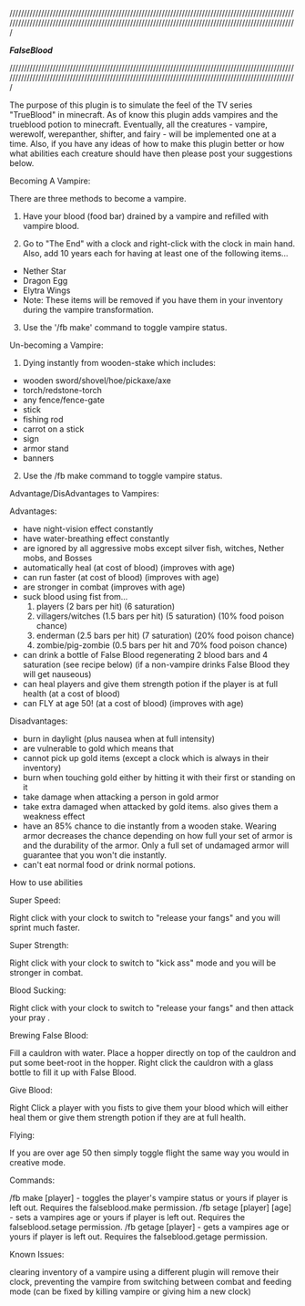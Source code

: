 ///////////////////////////////////////////////////////////////////////////////////////////////////////////////////////////////////////////////////////////////////////////////////////////////////////

_____________________________________________FalseBlood_____________________________________________

///////////////////////////////////////////////////////////////////////////////////////////////////////////////////////////////////////////////////////////////////////////////////////////////////////

The purpose of this plugin is to simulate the feel of the TV series "TrueBlood" in minecraft. As of know this plugin adds vampires and the trueblood potion to minecraft. Eventually, all the creatures - vampire, werewolf, werepanther, shifter, and fairy - will be implemented one at a time. Also, if you have any ideas of how to make this plugin better or how what abilities each creature should have then please post your suggestions below.

Becoming A Vampire:

There are three methods to become a vampire.

1. Have your blood (food bar) drained by a vampire and refilled with vampire blood.

2. Go to "The End" with a clock and right-click with the clock in main hand. Also, add 10 years each for having at least one of the following items...
 * Nether Star
 * Dragon Egg
 * Elytra Wings
 * Note: These items will be removed if you have them in your inventory during the vampire transformation.

3. Use the '/fb make' command to toggle vampire status.

Un-becoming a Vampire:

1. Dying instantly from wooden-stake which includes:
 * wooden sword/shovel/hoe/pickaxe/axe
 * torch/redstone-torch
 * any fence/fence-gate
 * stick
 * fishing rod
 * carrot on a stick
 * sign
 * armor stand
 * banners
 
2. Use the /fb make command to toggle vampire status.

Advantage/DisAdvantages to Vampires:

Advantages:

* have night-vision effect constantly
* have water-breathing effect constantly
* are ignored by all aggressive mobs except silver fish, witches, Nether mobs, and Bosses
* automatically heal (at cost of blood) (improves with age)
* can run faster (at cost of blood) (improves with age)
* are stronger in combat (improves with age)
* suck blood using fist from...
  1. players (2 bars per hit) (6 saturation)
  2. villagers/witches (1.5 bars per hit) (5 saturation) (10% food poison chance)
  3. enderman (2.5 bars per hit) (7 saturation) (20% food poison chance)
  4. zombie/pig-zombie (0.5 bars per hit and 70% food poison chance)
* can drink a bottle of False Blood regenerating 2 blood bars and 4 saturation (see recipe below) (if a non-vampire drinks False Blood they will get nauseous)
* can heal players and give them strength potion if the player is at full health (at a cost of blood)
* can FLY at age 50! (at a cost of blood) (improves with age)

Disadvantages:

* burn in daylight (plus nausea when at full intensity)
* are vulnerable to gold which means that
* cannot pick up gold items (except a clock which is always in their inventory)
* burn when touching gold either by hitting it with their first or standing on it
* take damage when attacking a person in gold armor
* take extra damaged when attacked by gold items. also gives them a weakness effect
* have an 85% chance to die instantly from a wooden stake. Wearing armor decreases the chance depending on how full your set of armor is and the durability of the armor. Only a full set of undamaged armor will guarantee that you won't die instantly.
* can't eat normal food or drink normal potions.

How to use abilities

Super Speed:

Right click with your clock to switch to "release your fangs" and you will sprint much faster.

Super Strength:

Right click with your clock to switch to "kick ass" mode and you will be stronger in combat.

Blood Sucking:

Right click with your clock to switch to "release your fangs" and then attack your pray .

Brewing False Blood:

Fill a cauldron with water. Place a hopper directly on top of the cauldron and put some beet-root in the hopper. Right click the cauldron with a glass bottle to fill it up with False Blood.

Give Blood:

Right Click a player with you fists to give them your blood which will either heal them or give them strength potion if they are at full health.

Flying:

If you are over age 50 then simply toggle flight the same way you would in creative mode.

Commands:

/fb make [player] - toggles the player's vampire status or yours if player is left out. Requires the falseblood.make permission.
/fb setage [player] [age] - sets a vampires age or yours if player is left out. Requires the falseblood.setage permission.
/fb getage [player] - gets a vampires age or yours if player is left out. Requires the falseblood.getage permission.

Known Issues:

clearing inventory of a vampire using a different plugin will remove their clock, preventing the vampire from switching between combat and feeding mode (can be fixed by killing vampire or giving him a new clock)
